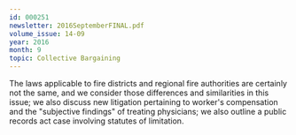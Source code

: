 ```yaml
---
id: 000251
newsletter: 2016SeptemberFINAL.pdf
volume_issue: 14-09
year: 2016
month: 9
topic: Collective Bargaining
---
```


The laws applicable to fire districts and regional fire authorities are certainly not the same, and we consider those differences and similarities in this issue; we also discuss new litigation pertaining to worker's compensation and the "subjective findings" of treating physicians; we also outline a public records act case involving statutes of limitation.